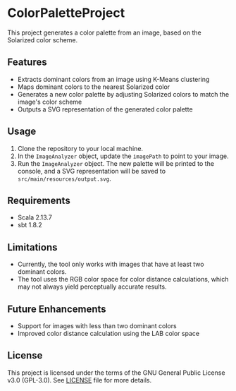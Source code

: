 # ColorPaletteProject

This project generates a color palette from an image, based on the Solarized color scheme.

## Features

- Extracts dominant colors from an image using K-Means clustering
- Maps dominant colors to the nearest Solarized color
- Generates a new color palette by adjusting Solarized colors to match the image's color scheme
- Outputs a SVG representation of the generated color palette

## Usage

1. Clone the repository to your local machine.
2. In the `ImageAnalyzer` object, update the `imagePath` to point to your image.
3. Run the `ImageAnalyzer` object. The new palette will be printed to the console, and a SVG representation will be saved to `src/main/resources/output.svg`.

## Requirements

- Scala 2.13.7
- sbt 1.8.2

## Limitations

- Currently, the tool only works with images that have at least two dominant colors.
- The tool uses the RGB color space for color distance calculations, which may not always yield perceptually accurate results.

## Future Enhancements

- Support for images with less than two dominant colors
- Improved color distance calculation using the LAB color space

## License

This project is licensed under the terms of the GNU General Public License v3.0 (GPL-3.0). See [LICENSE](LICENSE) file for more details.
